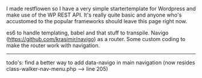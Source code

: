 I made restflowen so I have a very simple startertemplate for Wordpress and make use of the WP REST API.
It's really quite basic and anyone who's accustomed to the popular frameworks should leave this page right now.

es6 to handle templating, babel and that stuff to transpile.
Navigo (https://github.com/krasimir/navigo) as a router.
Some custom coding to make the router work with navigation. 


---

todo's:
find a better way to add data-navigo in main navigation (now resides class-walker-nav-menu.php —> line 205)